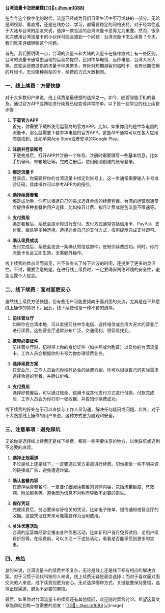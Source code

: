 **台湾流量卡怎麽續費[[TG💪+ @esim1088](https://t.me/s/esim1088)]**

在当今这个数字化的时代，流量已经成为我们日常生活中不可或缺的一部分。无论是刷视频、看直播，还是在线办公、学习，都需要稳定的网络支持。对于经常往返于大陆与台湾的朋友来说，选择一款合适的台湾流量卡显得尤为重要。然而，很多初次使用台湾流量卡的小伙伴可能会遇到一个问题：台湾流量卡怎么续费？今天，我们就来详细聊聊这个问题。

首先，我们要明确一点，台湾的流量卡和大陆的流量卡在操作方式上有一些区别。台湾的流量卡通常由当地的运营商提供，比如中华电信、远传电信、台湾大哥大等。这些运营商提供的流量卡种类繁多，有针对短期游客的临时卡，也有长期使用的月租卡。无论哪种类型的卡，续费的方式大致相同。

### **一、线上续费：方便快捷**

对于大多数用户来说，线上续费是最便捷的选择之一。如今，随着智能手机的普及，通过官方APP或网站进行续费已经变得非常简单。以下是一些常见的线上续费步骤：

1. **下载官方APP**  
   首先，你需要下载所使用运营商的官方APP。比如，如果你用的是中华电信的流量卡，那么就需要下载中华电信的官方APP。这些APP通常可以在各大应用商店找到，比如苹果App Store或者安卓的Google Play。

2. **注册并登录账号**  
   下载完成后，打开APP并注册一个账号。注册时需要填写一些基本信息，比如手机号码、邮箱地址等。完成注册后，使用刚刚创建的账号登录。

3. **绑定流量卡**  
   登录后，你需要将你的台湾流量卡绑定到账号上。这一步通常需要输入卡号或验证码，具体操作可以参考APP内的指引。

4. **选择续费套餐**  
   绑定成功后，你可以根据自己的需求选择合适的续费套餐。台湾的运营商通常会提供多种套餐供用户选择，比如按日计费、按月计费或是包流量不限速等。

5. **支付费用**  
   选定套餐后，系统会提示你进行支付。支付方式通常包括信用卡、PayPal、支付宝、微信等多种选择。选择适合自己的支付方式，按照提示完成支付即可。

6. **确认续费成功**  
   支付完成后，系统会发送一条确认短信或邮件，告知你续费成功。同时，你的流量卡也会立即生效，无需额外操作。

线上续费的优点显而易见，它不仅省去了线下奔波的时间，还提供了更多的灵活性。不过，需要注意的是，在进行线上续费时，一定要确保网络环境的安全性，避免泄露个人信息。

### **二、线下续费：面对面更安心**

虽然线上续费方便快捷，但有些用户可能更倾向于面对面的交流，尤其是在不熟悉线上操作的情况下。因此，线下续费也是一种不错的选择。

1. **前往营业厅**  
   如果你在台湾本地，可以直接前往中华电信、远传电信或台湾大哥大的营业厅进行续费。这些营业厅通常分布广泛，交通便利，很容易找到。

2. **携带必要证件**  
   前往营业厅时，记得带上你的身份证件（如护照或台胞证）以及你的台湾流量卡。工作人员会根据你的卡号为你办理续费业务。

3. **选择续费方案**  
   在营业厅，工作人员会向你推荐适合的续费方案。你可以根据自己的实际需求选择合适的套餐，并确认价格。

4. **支付费用**  
   选择好套餐后，可以通过现金、信用卡或其他支付方式进行付款。付款完成后，工作人员会为你打印一张收据，并告知你续费成功。

线下续费的好处在于可以直接与工作人员沟通，解决任何疑问或问题。此外，对于不太熟悉线上操作的用户来说，这种方式更为直观和安全。

### **三、注意事项：避免踩坑**

无论你是选择线上续费还是线下续费，都有一些需要注意的地方，以免踩坑或遇到不必要的麻烦。

1. **选择正规渠道**  
   不论是线上还是线下，一定要通过官方渠道进行续费。切勿相信一些不明来源的链接或广告，避免遭遇诈骗。

2. **确认套餐内容**  
   在选择续费套餐时，一定要仔细阅读套餐的具体内容，包括流量额度、有效期、附加服务等。避免因为信息不对称而导致不必要的损失。

3. **保存凭证**  
   完成续费后，务必要保存好相关的凭证，比如电子账单、短信通知或营业厅的收据。这些凭证在未来可能需要作为证明使用。

4. **关注优惠活动**  
   台湾的运营商经常会推出各种优惠活动，比如新用户首月免费试用、老用户续费折扣等。在续费前，可以关注一下这些活动，看看是否能享受到更多的实惠。

### **四、总结**

总的来说，台湾流量卡的续费并不复杂，无论是线上还是线下都有相应的解决方案。对于习惯于现代科技的人来说，线上续费无疑是最佳选择；而对于喜欢面对面交流的人来说，线下续费则更为安心。无论选择哪种方式，关键是要保持警惕，选择正规渠道，避免不必要的麻烦。

最后，如果你对台湾流量卡的续费还有其他疑问，欢迎随时留言讨论。希望这篇文章能帮助到每一位需要的朋友！[[TG💪+ @esim1088](https://t.me/s/esim1088) ![Image](https://i.postimg.cc/4NQfJmqS/Snipaste-2025-05-13-00-14-12.png)]